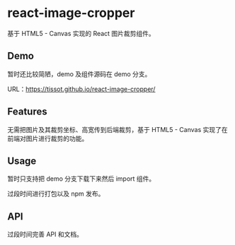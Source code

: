 # react-image-cropper

基于 HTML5 - Canvas 实现的 React 图片裁剪组件。

## Demo

暂时还比较简陋，demo 及组件源码在 demo 分支。

URL：https://tissot.github.io/react-image-cropper/

## Features

无需把图片及其裁剪坐标、高宽传到后端裁剪，基于 HTML5 - Canvas 实现了在前端对图片进行裁剪的功能。

## Usage

暂时只支持把 demo 分支下载下来然后 import 组件。

过段时间进行打包以及 npm 发布。

## API

过段时间完善 API 和文档。
